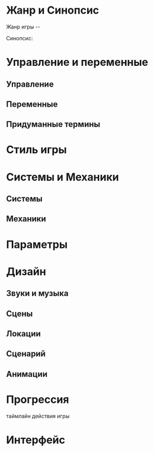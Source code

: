 # Жанр и Синопсис

Жанр игры -- 

Синопсис:

# Управление и переменные

## Управление

## Переменные

## Придуманные термины

# Стиль игры

# Системы и Механики

## Системы

## Механики

# Параметры

# Дизайн

## Звуки и музыка

## Сцены

## Локации

## Сценарий

## Анимации

# Прогрессия

таймлайн действия игры

# Интерфейс
